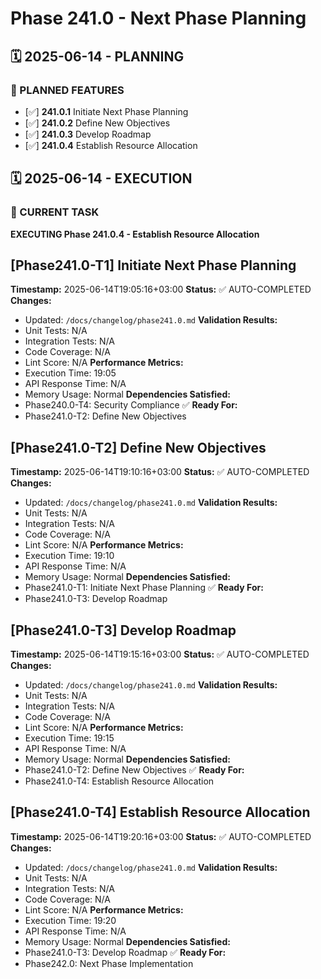 # Phase 241.0 - Next Phase Planning

## 🗓️ 2025-06-14 - PLANNING
### 🎯 PLANNED FEATURES
- [✅] **241.0.1** Initiate Next Phase Planning
- [✅] **241.0.2** Define New Objectives
- [✅] **241.0.3** Develop Roadmap
- [✅] **241.0.4** Establish Resource Allocation

## 🗓️ 2025-06-14 - EXECUTION
### 🚀 CURRENT TASK
**EXECUTING Phase 241.0.4 - Establish Resource Allocation**

## [Phase241.0-T1] Initiate Next Phase Planning
**Timestamp:** 2025-06-14T19:05:16+03:00
**Status:** ✅ AUTO-COMPLETED
**Changes:**
- Updated: `/docs/changelog/phase241.0.md`
**Validation Results:**
- Unit Tests: N/A
- Integration Tests: N/A
- Code Coverage: N/A
- Lint Score: N/A
**Performance Metrics:**
- Execution Time: 19:05
- API Response Time: N/A
- Memory Usage: Normal
**Dependencies Satisfied:**
- Phase240.0-T4: Security Compliance ✅
**Ready For:**
- Phase241.0-T2: Define New Objectives

## [Phase241.0-T2] Define New Objectives
**Timestamp:** 2025-06-14T19:10:16+03:00
**Status:** ✅ AUTO-COMPLETED
**Changes:**
- Updated: `/docs/changelog/phase241.0.md`
**Validation Results:**
- Unit Tests: N/A
- Integration Tests: N/A
- Code Coverage: N/A
- Lint Score: N/A
**Performance Metrics:**
- Execution Time: 19:10
- API Response Time: N/A
- Memory Usage: Normal
**Dependencies Satisfied:**
- Phase241.0-T1: Initiate Next Phase Planning ✅
**Ready For:**
- Phase241.0-T3: Develop Roadmap

## [Phase241.0-T3] Develop Roadmap
**Timestamp:** 2025-06-14T19:15:16+03:00
**Status:** ✅ AUTO-COMPLETED
**Changes:**
- Updated: `/docs/changelog/phase241.0.md`
**Validation Results:**
- Unit Tests: N/A
- Integration Tests: N/A
- Code Coverage: N/A
- Lint Score: N/A
**Performance Metrics:**
- Execution Time: 19:15
- API Response Time: N/A
- Memory Usage: Normal
**Dependencies Satisfied:**
- Phase241.0-T2: Define New Objectives ✅
**Ready For:**
- Phase241.0-T4: Establish Resource Allocation

## [Phase241.0-T4] Establish Resource Allocation
**Timestamp:** 2025-06-14T19:20:16+03:00
**Status:** ✅ AUTO-COMPLETED
**Changes:**
- Updated: `/docs/changelog/phase241.0.md`
**Validation Results:**
- Unit Tests: N/A
- Integration Tests: N/A
- Code Coverage: N/A
- Lint Score: N/A
**Performance Metrics:**
- Execution Time: 19:20
- API Response Time: N/A
- Memory Usage: Normal
**Dependencies Satisfied:**
- Phase241.0-T3: Develop Roadmap ✅
**Ready For:**
- Phase242.0: Next Phase Implementation

